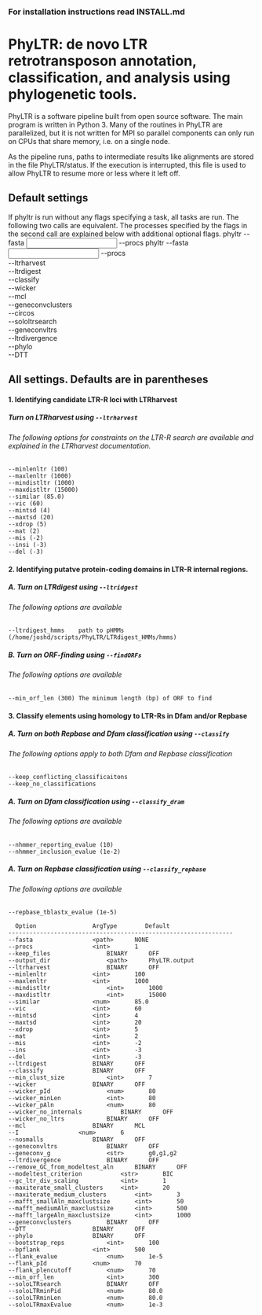 ### For installation instructions read INSTALL.md

# PhyLTR: de novo LTR retrotransposon annotation, classification, and analysis using phylogenetic tools.

PhyLTR is a software pipeline built from open source software. The main program is written in Python 3. Many of the routines in PhyLTR are parallelized, but it is not written for MPI so parallel components can only run on CPUs that share memory, i.e. on a single node.

As the pipeline runs, paths to intermediate results like alignments are stored in the file PhyLTR/status. If the execution is interrupted, this file is used to allow PhyLTR to resume more or less where it left off.

## Default settings
If phyltr is run without any flags specifying a task, all tasks are run. The following two calls are equivalent. The processes specified by the flags in the second call are explained below with additional optional flags.
phyltr --fasta <input> --procs <int>
phyltr --fasta <input> --procs <int> \
	--ltrharvest \
	--ltrdigest \
	--classify \
	--wicker \
	--mcl \
	--geneconvclusters \
	--circos \
	--sololtrsearch \
	--geneconvltrs \
	--ltrdivergence \
	--phylo \
	--DTT
## All settings. Defaults are in parentheses
#### 1. Identifying candidate LTR-R loci with LTRharvest
##### Turn on LTRharvest using `--ltrharvest`
###### The following options for constraints on the LTR-R search are available and explained in the LTRharvest documentation.
```
--minlenltr (100)
--maxlenltr (1000)
--mindistltr (1000)
--maxdistltr (15000)
--similar (85.0)
--vic (60)
--mintsd (4)
--maxtsd (20)
--xdrop	(5)
--mat (2)
--mis (-2)
--insi (-3)
--del (-3)
```
#### 2. Identifying putatve protein-coding domains in LTR-R internal regions.
##### A. Turn on LTRdigest using `--ltridgest`
###### The following options are available
```
--ltrdigest_hmms	path to pHMMs (/home/joshd/scripts/PhyLTR/LTRdigest_HMMs/hmms)
```
##### B. Turn on ORF-finding using `--findORFs`
###### The following options are available
```
--min_orf_len (300)	The minimum length (bp) of ORF to find
```
#### 3. Classify elements using homology to LTR-Rs in Dfam and/or Repbase
##### A. Turn on both Repbase and Dfam classification using `--classify`
######  The following options apply to both Dfam and Repbase classification
```
--keep_conflicting_classificaitons
--keep_no_classifications
```
##### A. Turn on Dfam classification using `--classify_dram`
###### The following options are available
```
--nhmmer_reporting_evalue (10)
--nhmmer_inclusion_evalue (1e-2)
```
##### A. Turn on Repbase classification using `--classify_repbase`
###### The following options are available
```
--repbase_tblastx_evalue (1e-5)
```
	  Option			    ArgType	       Default
	----------------------------------------------------------------
	--fasta				    <path>		NONE
	--procs				    <int>		1
	--keep_files			    BINARY		OFF
	--output_dir			    <path>		PhyLTR.output
	--ltrharvest			    BINARY		OFF
	--minlenltr			    <int>		100
	--maxlenltr			    <int>		1000
	--mindistltr			    <int>		1000
	--maxdistltr			    <int>		15000
	--similar			    <num>		85.0
	--vic				    <int>		60
	--mintsd			    <int>		4
	--maxtsd			    <int>		20
	--xdrop				    <int>		5
	--mat				    <int>		2
	--mis				    <int>		-2
	--ins				    <int>		-3
	--del				    <int>		-3
	--ltrdigest			    BINARY		OFF
	--classify			    BINARY		OFF
	--min_clust_size		    <int>		7
	--wicker			    BINARY		OFF
	--wicker_pId			    <num>		80
	--wicker_minLen			    <int>		80
	--wicker_pAln			    <num>		80
	--wicker_no_internals		    BINARY		OFF
	--wicker_no_ltrs		    BINARY		OFF
	--mcl				    BINARY		MCL
	--I				    <num>		6
	--nosmalls			    BINARY		OFF
	--geneconvltrs			    BINARY		OFF
	--geneconv_g			    <str>		g0,g1,g2
	--ltrdivergence			    BINARY		OFF
	--remove_GC_from_modeltest_aln	    BINARY		OFF
	--modeltest_criterion		    <str>		BIC
	--gc_ltr_div_scaling		    <int>		1
	--maxiterate_small_clusters	    <int>		20
	--maxiterate_medium_clusters	    <int>		3
	--mafft_smallAln_maxclustsize	    <int>	 	50
	--mafft_mediumAln_maxclustsize	    <int>		500
	--mafft_largeAln_maxclustsize  	    <int>		1000
	--geneconvclusters		    BINARY		OFF
	--DTT				    BINARY		OFF
	--phylo				    BINARY		OFF
	--bootstrap_reps		    <int>		100
	--bpflank			    <int>		500
	--flank_evalue			    <num>		1e-5
	--flank_pId			    <num>		70
	--flank_plencutoff		    <num>		70
	--min_orf_len			    <int>		300
	--soloLTRsearch			    BINARY		OFF
	--soloLTRminPid			    <num>		80.0
	--soloLTRminLen			    <num>		80.0
	--soloLTRmaxEvalue		    <num>		1e-3

	

